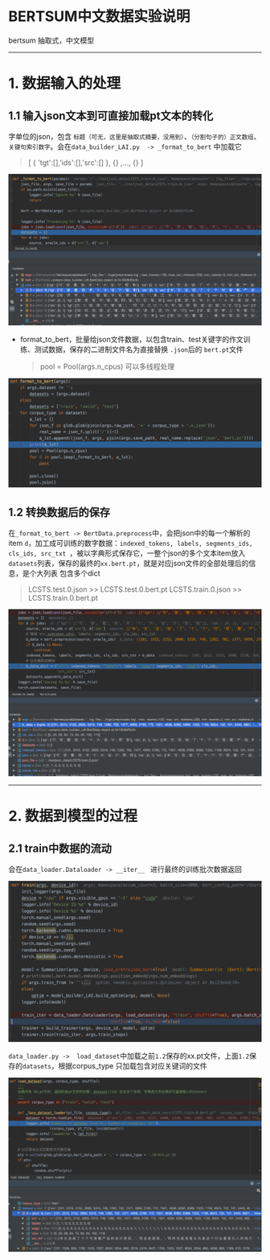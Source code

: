 # BERTSUM中文数据实验说明

bertsum 抽取式，中文模型

---



# 1. 数据输入的处理

## 1.1 输入json文本到可直接加载pt文本的转化

字单位的json，包含 `标题（可无，这里是抽取式摘要，没用到）`、`（分割句子的）正文数组`、`关键句索引数字`。会在`data_builder_LAI.py  -> _format_to_bert` 中加载它

> [ {  'tgt':[],'ids':[],'src':[] },  {}  ,...,  {}  ]

![](imgs/image-20200306105627330.png)

- format_to_bert，批量给json文件数据，以包含train、test关键字的作文训练、测试数据，保存的二进制文件名为直接替换 `.json`后的 `bert.pt`文件

  > pool = Pool(args.n_cpus) 可以多线程处理

![](imgs/image-20200306104915590.png)



## 1.2 转换数据后的保存

在`_format_to_bert -> BertData.preprocess`中，会把json中的每一个解析的item  `d`，加工成可训练的数字数据：`indexed_tokens, labels, segments_ids, cls_ids, src_txt `，被以字典形式保存它，一整个json的多个文本item放入`datasets`列表，保存的最终的`xx.bert.pt`，就是对应json文件的全部处理后的信息，是个大列表 包含多个dict

>LCSTS.test.0.json  >>  LCSTS.test.0.bert.pt
>LCSTS.train.0.json >> LCSTS.train.0.bert.pt

![](imgs/image-20200306110357920.png)



---



# 2. 数据到模型的过程

## 2.1 train中数据的流动

会在`data_loader.Dataloader -> __iter__ ` 进行最终的训练批次数据返回

![](imgs/image-20200306112529903.png)



`data_loader.py ->  load_dataset`中加载之前`1.2`保存的xx.pt文件，上面`1.2`保存的`datasets`，根据corpus_type 只加载包含对应关键词的文件

![](imgs/image-20200306112419882.png)

